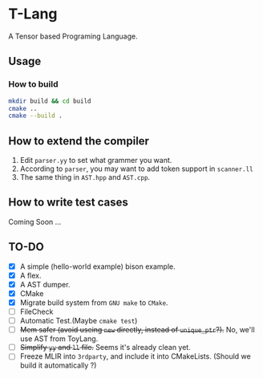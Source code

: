# T-Lang

A Tensor based Programing Language.

## Usage

### How to build

```bash
mkdir build && cd build
cmake ..
cmake --build .
```

## How to extend the compiler

1. Edit `parser.yy` to set what grammer you want.
2. According to `parser`, you may want to add token support in `scanner.ll`
3. The same thing in `AST.hpp` and `AST.cpp`.

## How to write test cases

Coming Soon ...

## TO-DO

- [x] A simple (hello-world example) bison example.
- [x] A flex.
- [x] A AST dumper.
- [x] CMake
- [x] Migrate build system from `GNU make` to `CMake`.
- [ ] FileCheck
- [ ] Automatic Test.(Maybe `cmake test`)
- [ ] ~~Mem safer (avoid useing `new` directly, instead of `unique_ptr`?).~~ No, we'll use AST from ToyLang.
- [ ] ~~Simplify `yy` and `ll` file.~~ Seems it's already clean yet.
- [ ] Freeze MLIR into `3rdparty`, and include it into CMakeLists. (Should we build it automatically ?)
